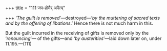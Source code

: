 +++
title = "111 जप-होमैर् अपैत्य्"

+++
‘*The guilt is removed*’—destroyed—‘*by the muttering of sacred texts
and by the offering of libations*.’ Hence there is not much harm in
this.

But the guilt incurred in the receiving of gifts is removed only by the
‘*renouncing*’— of the gifts—and ‘*by austerities*’—laid down later on,
under 11.195.—(111)


